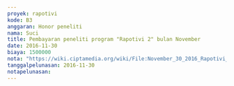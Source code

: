 ```yaml
---
proyek: rapotivi
kode: B3
anggaran: Honor peneliti
nama: Suci
title: Pembayaran peneliti program "Rapotivi 2" bulan November
date: 2016-11-30
biaya: 1500000
nota: "https://wiki.ciptamedia.org/wiki/File:November_30_2016_Rapotivi_B3_Pembayaran_honor_peneliti_a.n_Gabriela.jpg"
tanggalpelunasan: 2016-11-30
notapelunasan:
---
```

